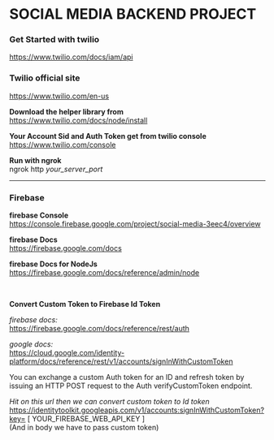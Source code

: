 # SOCIAL MEDIA BACKEND PROJECT

### Get Started with twilio
https://www.twilio.com/docs/iam/api

### Twilio official site 
https://www.twilio.com/en-us  


**Download the helper library from**  
https://www.twilio.com/docs/node/install


**Your Account Sid and Auth Token get from twilio console**  
https://www.twilio.com/console


**Run with ngrok**   
ngrok http *your_server_port*

---

### Firebase 

**firebase Console**  
https://console.firebase.google.com/project/social-media-3eec4/overview

**firebase Docs**   
https://firebase.google.com/docs

**firebase Docs for NodeJs**   
https://firebase.google.com/docs/reference/admin/node

<br>

**Convert Custom Token to Firebase Id Token**  

*firebase docs:*  
https://firebase.google.com/docs/reference/rest/auth 

*google docs:*  
https://cloud.google.com/identity-platform/docs/reference/rest/v1/accounts/signInWithCustomToken

You can exchange a custom Auth token for an ID and refresh token by issuing an HTTP POST request to the Auth verifyCustomToken endpoint.

*Hit on this url then we can convert custom token to Id token*   
https://identitytoolkit.googleapis.com/v1/accounts:signInWithCustomToken?key= [ YOUR_FIREBASE_WEB_API_KEY ]   
(And in body we have to pass custom token)
